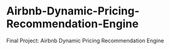 # Airbnb-Dynamic-Pricing-Recommendation-Engine
Final Project: Airbnb Dynamic Pricing Recommendation Engine
